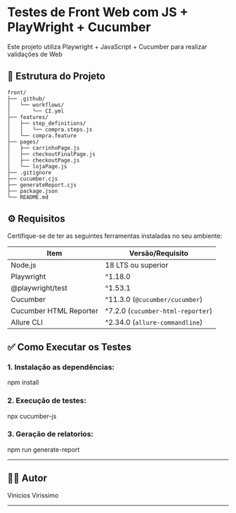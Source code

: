 # Testes de Front Web com JS + PlayWright + Cucumber

Este projeto utiliza Playwright + JavaScript + Cucumber para realizar validações de Web

## 📁 Estrutura do Projeto
```
front/
├── .github/
│   └── workflows/
│       └── CI.yml
├── features/
│   ├── step_definitions/
│   │   └── compra.steps.js
│   └── compra.feature
├── pages/
│   ├── carrinhoPage.js
│   ├── checkoutFinalPage.js
│   ├── checkoutPage.js
│   └── lojaPage.js
├── .gitignore
├── cucumber.cjs
├── generateReport.cjs
├── package.json
└── README.md
```

## ⚙️ Requisitos
Certifique-se de ter as seguintes ferramentas instaladas no seu ambiente:


| Item                   | Versão/Requisito                               |
|------------------------|------------------------------------------------|
| Node.js                | 18 LTS ou superior                             |
| Playwright             | ^1.18.0                                        |
| @playwright/test       | ^1.53.1                                        |
| Cucumber               | ^11.3.0 (`@cucumber/cucumber`)                 |
| Cucumber HTML Reporter | ^7.2.0 (`cucumber-html-reporter`)              |
| Allure CLI             | ^2.34.0 (`allure-commandline`)                 |


## ✅ Como Executar os Testes

### 1. Instalação as dependências:

npm install

### 2. Execução de testes:

npx cucumber-js

### 3. Geração de relatorios:

npm run generate-report

---

## 👨‍💻 Autor

Vinicios Virissimo

---